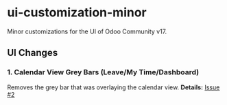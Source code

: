 # ui-customization-minor
Minor customizations for the UI of Odoo Community v17.

## UI Changes

### 1. Calendar View Grey Bars (Leave/My Time/Dashboard)

Removes the grey bar that was overlaying the calendar view. **Details:** [Issue #2](https://github.com/juil/ui-customization-minor/pull/2#issue-3181832864)
